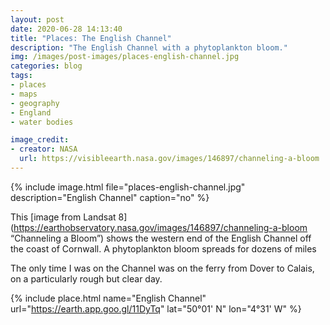 ```yaml
---
layout: post
date: 2020-06-28 14:13:40
title: "Places: The English Channel"
description: "The English Channel with a phytoplankton bloom."
img: /images/post-images/places-english-channel.jpg
categories: blog
tags:
- places
- maps
- geography
- England
- water bodies

image_credit:
- creator: NASA
  url: https://visibleearth.nasa.gov/images/146897/channeling-a-bloom
---
```


{% include image.html file="places-english-channel.jpg" description="English Channel" caption="no" %}

This [image from Landsat 8](https://earthobservatory.nasa.gov/images/146897/channeling-a-bloom “Channeling a Bloom”) shows the western end of the English Channel off the coast of Cornwall. A phytoplankton bloom spreads for dozens of miles

The only time I was on the Channel was on the ferry from Dover to Calais, on a particularly rough but clear day.

{% include place.html name="English Channel" url="https://earth.app.goo.gl/11DyTq" lat="50°01' N" lon="4°31' W" %}


